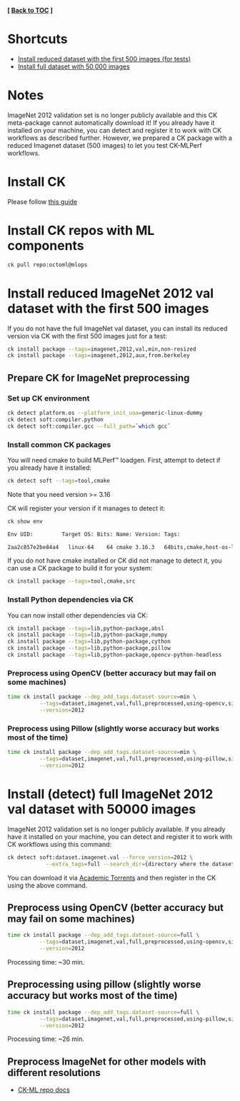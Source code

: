 **[ [Back to TOC](../README.md) ]**

# Shortcuts

- [Install reduced dataset with the first 500 images (for tests)](#install-reduced-imagenet-2012-val-dataset-with-the-first-500-images)
- [Install full dataset with 50,000 images](#install-detect-full-imagenet-2012-val-dataset-with-50000-images)

# Notes

ImageNet 2012 validation set is no longer publicly available
and this CK meta-package cannot automatically download it!
If you already have it installed on your machine, you can detect
and register it to work with CK workflows as described further.
However, we prepared a CK package with a reduced Imagenet dataset (500 images)
to let you test CK-MLPerf workflows.


# Install CK

Please follow [this guide](https://github.com/ctuning/ck#instalation)

# Install CK repos with ML components

```bash
ck pull repo:octoml@mlops
```

# Install reduced ImageNet 2012 val dataset with the first 500 images

If you do not have the full ImageNet val dataset, you can install its reduced version via CK
with the first 500 images just for a test:

```bash
ck install package --tags=imagenet,2012,val,min,non-resized
ck install package --tags=imagenet,2012,aux,from.berkeley
```

## Prepare CK for ImageNet preprocessing

### Set up CK environment

```bash
ck detect platform.os --platform_init_uoa=generic-linux-dummy
ck detect soft:compiler.python
ck detect soft:compiler.gcc --full_path=`which gcc`
```

### Install common CK packages

You will need cmake to build MLPerf&trade; loadgen. First, attempt to detect if you already have it installed:
```bash
ck detect soft --tags=tool,cmake
```

Note that you need version >= 3.16

CK will register your version if it manages to detect it:
```bash
ck show env

Env UID:         Target OS: Bits: Name: Version: Tags:

2aa2c857e2be84a4   linux-64    64 cmake 3.16.3   64bits,cmake,host-os-linux-64,target-os-linux-64,tool,v3,v3.16,v3.16.3
```

If you do not have cmake installed or CK did not manage to detect it, you can use a CK package to build it for your system:
```bash
ck install package --tags=tool,cmake,src
```

### Install Python dependencies via CK

You can now install other dependencies via CK:

```bash
ck install package --tags=lib,python-package,absl
ck install package --tags=lib,python-package,numpy
ck install package --tags=lib,python-package,cython
ck install package --tags=lib,python-package,pillow
ck install package --tags=lib,python-package,opencv-python-headless
```

### Preprocess using OpenCV (better accuracy but may fail on some machines)

```bash
time ck install package --dep_add_tags.dataset-source=min \
          --tags=dataset,imagenet,val,full,preprocessed,using-opencv,side.224 \
          --version=2012
```

### Preprocess using Pillow (slightly worse accuracy but works most of the time)

```bash
time ck install package --dep_add_tags.dataset-source=min \
          --tags=dataset,imagenet,val,full,preprocessed,using-pillow,side.224 \
          --version=2012
```


# Install (detect) full ImageNet 2012 val dataset with 50000 images

ImageNet 2012 validation set is no longer publicly available.
If you already have it installed on your machine, you can detect
and register it to work with CK workflows using this command:

```bash
ck detect soft:dataset.imagenet.val --force_version=2012 \
            --extra_tags=full --search_dir={directory where the dataset is installed}
```

You can download it via [Academic Torrents](https://academictorrents.com/details/5d6d0df7ed81efd49ca99ea4737e0ae5e3a5f2e5)
and then register in the CK using the above command.


## Preprocess using OpenCV (better accuracy but may fail on some machines)

```bash
time ck install package --dep_add_tags.dataset-source=full \
          --tags=dataset,imagenet,val,full,preprocessed,using-opencv,side.224 \
          --version=2012
```

Processing time: ~30 min.

## Preprocessing using pillow (slightly worse accuracy but works most of the time)

```bash
time ck install package --dep_add_tags.dataset-source=full \
          --tags=dataset,imagenet,val,full,preprocessed,using-pillow,side.224 \
          --version=2012
```

Processing time: ~26 min.


## Preprocess ImageNet for other models with different resolutions

* [CK-ML repo docs](https://github.com/ctuning/ck-ml/blob/main/program/image-classification-tflite-loadgen/README.md)
